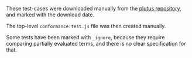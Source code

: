 These test-cases were downloaded manually from the [plutus repository](https://github.com/IntersectMBO/plutus/tree/master/plutus-conformance/test-cases), and marked with the download date.

The top-level `conformance.test.js` file was then created manually.

Some tests have been marked with `_ignore`, because they require comparing partially evaluated terms, and there is no clear specification for that.